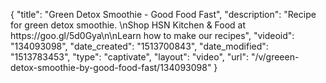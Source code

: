 {
    "title": "Green Detox Smoothie - Good Food Fast",
    "description": "Recipe for green detox smoothie. \nShop HSN Kitchen & Food at https:\/\/goo.gl\/5d0Gya\n\nLearn how to make our recipes",
    "videoid": "134093098",
    "date_created": "1513700843",
    "date_modified": "1513783453",
    "type": "captivate",
    "layout": "video",
    "url": "\/v\/greeen-detox-smoothie-by-good-food-fast\/134093098"
}